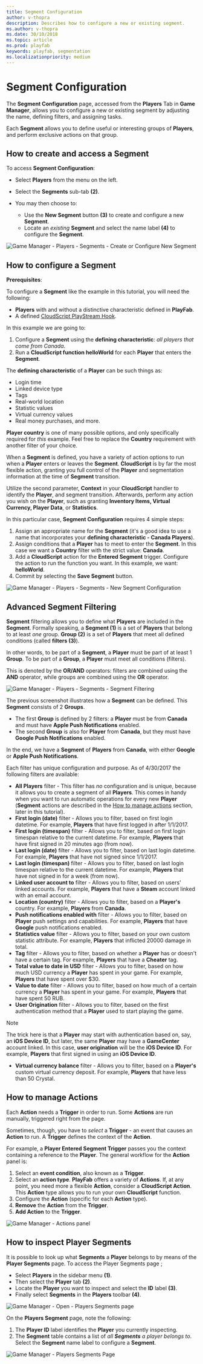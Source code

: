 ```yaml
---
title: Segment Configuration
author: v-thopra
description: Describes how to configure a new or existing segment.
ms.author: v-thopra
ms.date: 30/10/2018
ms.topic: article
ms.prod: playfab
keywords: playfab, segmentation
ms.localizationpriority: medium
---
```


# Segment Configuration

The **Segment Configuration** page, accessed from the **Players** Tab in **Game Manager**, allows you to configure a new or existing segment by adjusting the name, defining filters, and assigning tasks. 

Each **Segment** allows you to define useful or interesting groups of **Players**, and perform exclusive actions on that group.

## How to create and access a Segment

To access **Segment Configuration**:

- Select **Players** from the menu on the left.
- Select the **Segments** sub-tab **(2)**.
- You may then choose to:

  - Use the **New Segment** button **(3)** to create and configure a new **Segment**.
  - Locate an *existing* **Segment** and select the name label **(4)** to configure the **Segment**.

![Game Manager - Players - Segments - Create or Configure New Segment](media/tutorials/game-manager-players-segments-create-or-configure-new-segment.png)  

## How to configure a Segment

**Prerequisites**:

To configure a **Segment** like the example in this tutorial, you will need the following:

- **Players** with and without a distinctive characteristic defined in **PlayFab**.
- A defined [CloudScript PlayStream Hook](../../automation/actions-rules/using-cloudscript-actions-with-playstream.md).

In this example we are going to:

1. Configure a **Segment** using the **defining characteristic**: *all players that come from Canada*.
2. Run a **CloudScript function helloWorld** for each **Player** that enters the **Segment**.

The **defining characteristic** of a **Player** can be such things as:

- Login time
- Linked device type
- Tags
- Real-world location
- Statistic values
- Virtual currency values
- Real money purchases, and more.

**Player country** is one of many possible options, and only specifically required for *this* example. Feel free to replace the **Country** requirement with another filter of your choice.

When a **Segment** is defined, you have a variety of action options to run when a **Player** enters or leaves the **Segment**. **CloudScript** is by far the most flexible action, granting you full control of the **Player** and segmentation information at the time of **Segment** transition.

Utilize the second parameter, **Context** in your **CloudScript** handler to identify the **Player**, and segment transition. Afterwards, perform any action you wish on the **Player**, such as granting **Inventory Items, Virtual Currency, Player Data**, or **Statistics**.

In this particular case, **Segment Configuration** requires 4 simple steps:

1. Assign an appropriate name for the **Segment** (it's a good idea to use a name that incorporates your **defining characteristic - Canada Players**).
2. Assign conditions that a **Player** has to meet to enter the **Segment**. In this case we want a **Country** filter with the strict value: **Canada**.
3. Add a **CloudScript** action for the **Entered Segment** trigger. Configure the action to run the function you want. In this example, we want: **helloWorld**.
4. Commit by selecting the **Save Segment** button.

![Game Manager - Players - Segments - New Segment Configuration](media/tutorials/game-manager-players-segments-new-segment-configuration.png)  

## Advanced Segment Filtering

**Segment** filtering allows you to define what **Players** are included in the **Segment**. Formally speaking, a **Segment (1)** is a set of **Players** that belong to at least *one* group. **Group (2)** is a set of **Players** that meet all defined conditions (called **filters (3)**).

In other words, to be part of a **Segment**, a **Player** must be part of at least 1 **Group**. To be part of a **Group**, a **Player** must meet all conditions (filters).

This is denoted by the **OR/AND** operators: filters are combined using the **AND** operator, while groups are combined using the **OR** operator.

![Game Manager - Players - Segments - Segment Filtering](media/tutorials/game-manager-players-segments-segment-filtering.png)  

The previous screenshot illustrates how a **Segment** can be defined. This **Segment** consists of 2 **Groups**.

- The first **Group** is defined by 2 filters: a **Player** must be from **Canada** and must have **Apple Push Notifications** enabled.
- The second **Group** is also for **Player** from **Canada**, but they must have **Google Push Notifications** enabled. 

In the end, we have a **Segment** of **Players** from **Canada**, with either **Google** or **Apple Push Notifications**.

Each filter has unique configuration and purpose. As of 4/30/2017 the following filters are available:

- **All Players** filter - This filter has *no* configuration and is unique, because it allows you to create a segment of all **Players**. This comes in handy when you want to run automatic operations for every new **Player** (**Segment** actions are described in the [How to manage actions](#how-to-manage-actions) section, later in this tutorial).
- **First login (date)** filter - Allows you to filter, based on first login datetime. For example, **Players** that have first logged in after 1/1/2017.
- **First login (timespan)** filter - Allows you to filter, based on first login timespan relative to the current datetime. For example, **Players** that have first signed in 20 minutes ago (from now).
- **Last login (date)** filter - Allows you to filter, based on last login datetime. For example, **Players** that have not signed since 1/1/2017.
- **Last login (timespan)** filter - Allows you to filter, based on last login timespan relative to the current datetime. For example, **Players** that have not signed in for a week (from now).
- **Linked user account to** filter - Allows you to filter, based on users' linked accounts. For example, **Players** that have a **Steam** account linked with an email account.
- **Location (country)** filter - Allows you to filter, based on a **Player's** country. For example, **Players** from **Canada**.
- **Push notifications enabled with** filter - Allows you to filter, based on **Player** push settings and capabilities. For example, **Players** that have **Google** push notifications enabled.
- **Statistics value** filter - Allows you to filter, based on your own custom statistic attribute. For example, **Players** that inflicted 20000 damage in total.
- **Tag** filter - Allows you to filter, based on whether a **Player** has or doesn't have a certain tag. For example, **Players** that have a **Cheater** tag.
- **Total value to date in USD** filter - Allows you to filter, based on how much USD currency a **Player** has spent in your game. For example, **Players** that have spent over $30.
- **Value to date** filter - Allows you to filter, based on how much of a certain currency a **Player** has spent in your game. For example, **Players** that have spent 50 RUB.
- **User Origination** filter - Allows you to filter, based on the first authentication method that a **Player** used to start playing the game. 

> [!NOTE]
> The trick here is that a **Player** may start with authentication based on, say, an **iOS Device ID**, but later, the same **Player** may have a **GameCenter** account linked. In this case, **user origination** will be the **iOS Device ID**. For example, **Players** that first signed in using an **iOS Device ID**.
- **Virtual currency balance** filter - Allows you to filter, based on a **Player's** custom virtual currency deposit. For example, **Players** that have less than 50 Crystal.

## How to manage Actions

Each **Action** needs a **Trigger** in order to run. Some **Actions** are run manually, triggered right from the page.

Sometimes, though, you have to *select* a **Trigger** - an event that causes an **Action** to run. A **Trigger** defines the context of the **Action**.

For example, a **Player Entered Segment Trigger** passes you the context containing a reference to the **Player**. The general workflow for the **Action** panel is:

1. Select an **event condition**, also known as a **Trigger**.
2. Select an **action type**. **PlayFab** offers a variety of **Actions**. If, at any point, you need more a flexible **Action**, consider a **CloudScript Action**. This **Action** type allows you to run your own **CloudScript** function.
3. Configure the **Action** (specific for each **Action** type).
4. **Remove** the **Action** from the **Trigger**.
5. **Add Action** to the **Trigger**.

![Game Manager - Actions panel](media/tutorials/game-manager-actions-panel.png)  

## How to inspect Player Segments

It is possible to look up what **Segments** a **Player** belongs to by means of the **Player Segments** page. To access the Player Segments page                     ;

- Select **Players** in the sidebar menu **(1)**. 
- Then select the **Player** tab **(2)**.
- Locate the **Player** you want to inspect and select the **ID** label **(3)**.
- Finally select **Segments** in the **Players** toolbar **(4)**.

![Game Manager - Open - Players Segments page](media/tutorials/game-manager-open-players-segments-page.png)  

On the **Players Segment** page, note the following:

1. The **Player ID** label identifies the **Player** you currently inspecting.
2. The **Segment** table contains a list of *all **Segments** a player belongs to*. Select the **Segment** name label to configure a **Segment**.

![Game Manager - Players Segments Page](media/tutorials/game-manager-players-segments-page.png)  
